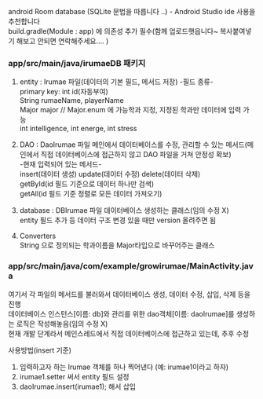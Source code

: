 android Room database (SQLite 문법을 따릅니다 ..) - Android Studio ide 사용을 추천합니다
<br>build.gradle(Module : app) 에 의존성 추가 필수(함께 업로드햇읍니다~ 복사붙여넣기 해보고 안되면 연락해주세요.... )

### app/src/main/java/irumaeDB 패키지
1. entity : Irumae 파일(데이터의 기본 필드, 메서드 저장)
   -필드 종류-
   <br>primary key: int id(자동부여)
   <br>String rumaeName, playerName
   <br>Major major // Major.enum 에 가능학과 지정, 지정된 학과만 데이터에 입력 가능
   <br>int intelligence, int energe, int stress

2. DAO : DaoIrumae 파일
   메인에서 데이터베이스를 수정, 관리할 수 있는 메서드(메인에서 직접 데이터베이스에 접근하지 않고 DAO 파일을 거쳐 안정성 확보)
   <br>-현재 입력되어 있는 메서드-
   <br>insert(데이터 생성) update(데이터 수정) delete(데이터 삭제)
   <br>getById(id 필드 기준으로 데이터 하나만 검색)
   <br>getAll(id 필드 기준 정렬로 모든 데이터 가져오기)

3. database : DBIrumae 파일
   데이터베이스 생성하는 클래스(임의 수정 X)
   <br>entity 필드 추가 등 데이터 구조 변경 있을 때만 version 올려주면 됨

4. Converters
   <br>String 으로 정의되는 학과이름을 Major타입으로 바꾸어주는 클래스


### app/src/main/java/com/example/growirumae/MainActivity.java
여기서 각 파일의 메서드를 불러와서 데이터베이스 생성, 데이터 수정, 삽입, 삭제 등을 진행
<br>데이터베이스 인스턴스[이름: db]와 관리를 위한 dao객체[이름: daoIrumae]를 생성하는 로직은 작성해놓음(임의 수정 X)
<br>현재 개발 단계라서 메인스레드에서 직접 데이터베이스에 접근하고 있는데, 추후 수정

사용방법(insert 기준)
1. 입력하고자 하는 Irumae 객체를 하나 찍어낸다 (예: irumae1이라고 하자)
2. irumae1.setter 써서 entity 필드 설정
3. daoIrumae.insert(irumae1); 해서 삽입
